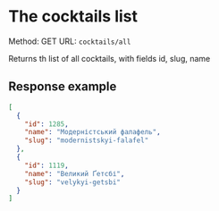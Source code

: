 # The cocktails list

Method: GET
URL: `cocktails/all`

Returns th list of all cocktails, with fields id, slug, name

## Response example

```json
[
  {
    "id": 1285,
    "name": "Модерністський фалафель",
    "slug": "modernistskyi-falafel"
  },
  {
    "id": 1119,
    "name": "Великий Ґетсбі",
    "slug": "velykyi-getsbi"
  }
]
```